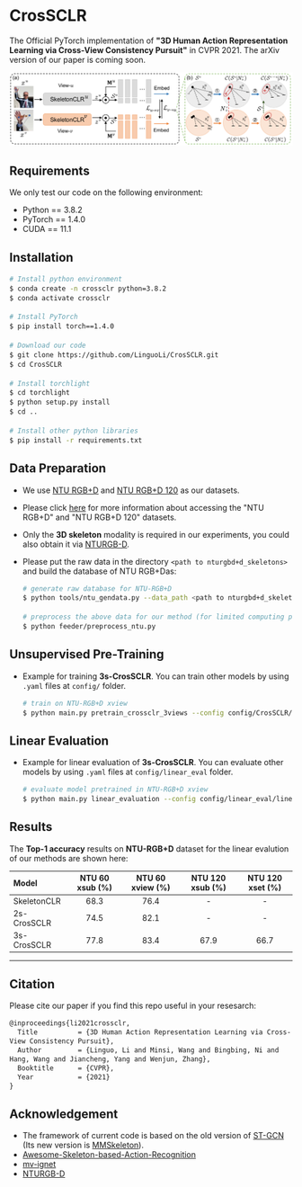 # CrosSCLR

The Official PyTorch implementation of **"3D Human Action Representation Learning via Cross-View Consistency Pursuit"** in CVPR 2021. The arXiv version of our paper is coming soon.

<div align=center>
    <img src="resource/figures/structure.png" style="zoom:50%" >
</div>

## Requirements
We only test our code on the following environment:
  - Python == 3.8.2
  - PyTorch == 1.4.0
  - CUDA == 11.1

## Installation
  ```bash
  # Install python environment
  $ conda create -n crossclr python=3.8.2
  $ conda activate crossclr

  # Install PyTorch
  $ pip install torch==1.4.0

  # Download our code
  $ git clone https://github.com/LinguoLi/CrosSCLR.git
  $ cd CrosSCLR

  # Install torchlight
  $ cd torchlight
  $ python setup.py install
  $ cd ..

  # Install other python libraries
  $ pip install -r requirements.txt
  ```

## Data Preparation
- We use [NTU RGB+D](https://www.cv-foundation.org/openaccess/content_cvpr_2016/papers/Shahroudy_NTU_RGBD_A_CVPR_2016_paper.pdf) and [NTU RGB+D 120](https://arxiv.org/pdf/1905.04757.pdf) as our datasets.
- Please click [here](http://rose1.ntu.edu.sg/Datasets/actionRecognition.asp) for more information about accessing the "NTU RGB+D" and "NTU RGB+D 120" datasets.
- Only the **3D skeleton** modality is required in our experiments, you could also obtain it via [NTURGB-D](https://github.com/shahroudy/NTURGB-D).
- Please put the raw data in the directory `<path to nturgbd+d_skeletons>` and build the database of NTU RGB+Das:

  ```bash
  # generate raw database for NTU-RGB+D
  $ python tools/ntu_gendata.py --data_path <path to nturgbd+d_skeletons>

  # preprocess the above data for our method (for limited computing power, we resize the data to 50 frames)
  $ python feeder/preprocess_ntu.py
  ```

## Unsupervised Pre-Training

- Example for training **3s-CrosSCLR**. You can train other models by using `.yaml` files at `config/` folder.
  ```bash
  # train on NTU-RGB+D xview
  $ python main.py pretrain_crossclr_3views --config config/CrosSCLR/crossclr_3views_xview.yaml
  ```

## Linear Evaluation

- Example for linear evaluation of **3s-CrosSCLR**. You can evaluate other models by using `.yaml` files at `config/linear_eval` folder.
  ```bash
  # evaluate model pretrained in NTU-RGB+D xview
  $ python main.py linear_evaluation --config config/linear_eval/linear_eval_crossclr_3views_xview.yaml --weights <path to weights>
  ```
  
 ## Results

The **Top-1 accuracy** results on **NTU-RGB+D** dataset for the linear evalution of our methods are shown here:

| Model          | NTU 60 xsub (%) | NTU 60 xview (%) | NTU 120 xsub (%) | NTU 120 xset (%) |
| :------------- | :-------------: | :--------------: | :--------------: | :--------------: |
| SkeletonCLR    |       68.3      |       76.4       |         -        |        -         |
| 2s-CrosSCLR    |       74.5      |       82.1       |         -        |        -         |
| 3s-CrosSCLR    |       77.8      |       83.4       |        67.9      |       66.7       |

---

## Citation
Please cite our paper if you find this repo useful in your resesarch:

```
@inproceedings{li2021crossclr,
  Title          = {3D Human Action Representation Learning via Cross-View Consistency Pursuit},
  Author         = {Linguo, Li and Minsi, Wang and Bingbing, Ni and Hang, Wang and Jiancheng, Yang and Wenjun, Zhang},
  Booktitle      = {CVPR},
  Year           = {2021}
}
```

## Acknowledgement
- The framework of current code is based on the old version of [ST-GCN](https://github.com/yysijie/st-gcn/blob/master/OLD_README.md) (Its new version is [MMSkeleton](https://github.com/open-mmlab/mmskeleton)).
- [Awesome-Skeleton-based-Action-Recognition](https://github.com/niais/Awesome-Skeleton-based-Action-Recognition)
- [mv-ignet](https://github.com/niais/mv-ignet)
- [NTURGB-D](https://github.com/shahroudy/NTURGB-D)
